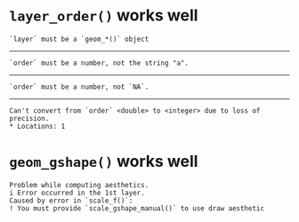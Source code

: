 # `layer_order()` works well

    `layer` must be a `geom_*()` object

---

    `order` must be a number, not the string "a".

---

    `order` must be a number, not `NA`.

---

    Can't convert from `order` <double> to <integer> due to loss of precision.
    * Locations: 1

# `geom_gshape()` works well

    Problem while computing aesthetics.
    i Error occurred in the 1st layer.
    Caused by error in `scale_f()`:
    ! You must provide `scale_gshape_manual()` to use draw aesthetic

